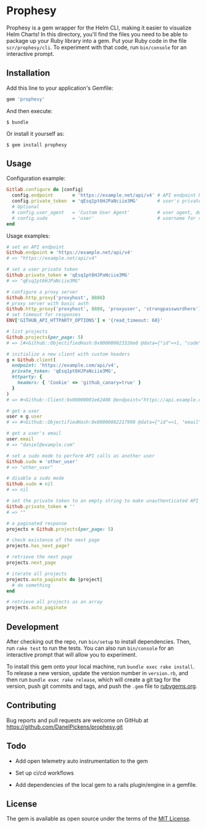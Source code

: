 # Prophesy

Prophesy is a gem wrapper for the Helm CLI, making it easier to visualize Helm Charts! In this directory, you'll find the files you need to be able to package up your Ruby library into a gem. Put your Ruby code in the file `scr/prophesy/cli`. To experiment with that code, run `bin/console` for an interactive prompt.


## Installation

Add this line to your application's Gemfile:

```ruby
gem 'prophesy'
```

And then execute:

    $ bundle

Or install it yourself as:

    $ gem install prophesy

## Usage

Configuration example:

```ruby
Gitlab.configure do |config|
  config.endpoint       = 'https://example.net/api/v4' # API endpoint URL, default: ENV['GITHUB_API_ENDPOINT'] and falls back to ENV['CI_API_V4_URL']
  config.private_token  = 'qEsq1pt6HJPaNciie3MG'       # user's private token or OAuth2 access token, default: ENV['GITHUB_API_PRIVATE_TOKEN']
  # Optional
  # config.user_agent   = 'Custom User Agent'          # user agent, default: 'GitHUB Ruby Gem [version]'
  # config.sudo         = 'user'                       # username for sudo mode, default: nil
end
```


Usage examples:

```ruby
# set an API endpoint
Github.endpoint = 'https://example.net/api/v4'
# => "https://example.net/api/v4"

# set a user private token
Github.private_token = 'qEsq1pt6HJPaNciie3MG'
# => "qEsq1pt6HJPaNciie3MG"

# configure a proxy server
Github.http_proxy('proxyhost', 8888)
# proxy server with basic auth
Github.http_proxy('proxyhost', 8888, 'proxyuser', 'strongpasswordhere')
# set timeout for responses
ENV['GITHUB_API_HTTPARTY_OPTIONS'] = '{read_timeout: 60}'

# list projects
Github.projects(per_page: 5)
# => [#<Github::ObjectifiedHash:0x000000023326e0 @data={"id"=>1, "code"=>"brute", "name"=>"Brute", "description"=>nil, "path"=>"brute", "default_branch"=>nil, "owner"=>#<Github::ObjectifiedHash:0x00000002331600 @data={"id"=>1, "email"=>"daniel@example.com", "name"=>"Daniel Smith", "blocked"=>false, "created_at"=>"2012-09-17T09:41:56Z"}>, "private"=>true, "issues_enabled"=>true, "merge_requests_enabled"=>true, "wall_enabled"=>true, "wiki_enabled"=>true, "created_at"=>"2012-09-17T09:41:56Z"}>, #<Github::ObjectifiedHash:0x000000023450d8 @data={"id"=>2, "code"=>"mozart", "name"=>"Mozart", "description"=>nil, "path"=>"mozart", "default_branch"=>nil, "owner"=>#<Github::ObjectifiedHash:0x00000002344ca0 @data={"id"=>1, "email"=>"daniel@example.com", "name"=>"Daniel Smith", "blocked"=>false, "created_at"=>"2012-09-17T09:41:56Z"}>, "private"=>true, "issues_enabled"=>true, "merge_requests_enabled"=>true, "wall_enabled"=>true, "wiki_enabled"=>true, "created_at"=>"2012-09-17T09:41:57Z"}>, #<Github::ObjectifiedHash:0x00000002344958 @data={"id"=>3, "code"=>"github", "name"=>"Github", "description"=>nil, "path"=>"gitlab", "default_branch"=>nil, "owner"=>#<Github::ObjectifiedHash:0x000000023447a0 @data={"id"=>1, "email"=>"daniel@example.com", "name"=>"Daniel Smith", "blocked"=>false, "created_at"=>"2012-09-17T09:41:56Z"}>, "private"=>true, "issues_enabled"=>true, "merge_requests_enabled"=>true, "wall_enabled"=>true, "wiki_enabled"=>true, "created_at"=>"2012-09-17T09:41:58Z"}>]

# initialize a new client with custom headers
g = Github.client(
  endpoint: 'https://example.com/api/v4',
  private_token: 'qEsq1pt6HJPaNciie3MG',
  httparty: {
    headers: { 'Cookie' => 'github_canary=true' }
  }
)
# => #<Github::Client:0x00000001e62408 @endpoint="https://api.example.com", @private_token="qEsq1pt6HJPaNciie3MG", @user_agent="Github Ruby Gem 2.0.0">

# get a user
user = g.user
# => #<Github::ObjectifiedHash:0x00000002217990 @data={"id"=>1, "email"=>"Daniel@example.com", "name"=>"Daniel Smith", "bio"=>nil, "skype"=>"", "linkedin"=>"", "twitter"=>"daniel", "dark_scheme"=>false, "theme_id"=>1, "blocked"=>false, "created_at"=>"2012-09-17T09:41:56Z"}>

# get a user's email
user.email
# => "daniel@example.com"

# set a sudo mode to perform API calls as another user
Github.sudo = 'other_user'
# => "other_user"

# disable a sudo mode
Github.sudo = nil
# => nil

# set the private token to an empty string to make unauthenticated API requests
Github.private_token = ''
# => ""

# a paginated response
projects = Github.projects(per_page: 5)

# check existence of the next page
projects.has_next_page?

# retrieve the next page
projects.next_page

# iterate all projects
projects.auto_paginate do |project|
  # do something
end

# retrieve all projects as an array
projects.auto_paginate
```


## Development

After checking out the repo, run `bin/setup` to install dependencies. Then, run `rake test` to run the tests. You can also run `bin/console` for an interactive prompt that will allow you to experiment.

To install this gem onto your local machine, run `bundle exec rake install`. To release a new version, update the version number in `version.rb`, and then run `bundle exec rake release`, which will create a git tag for the version, push git commits and tags, and push the `.gem` file to [rubygems.org](https://rubygems.org).

## Contributing

Bug reports and pull requests are welcome on GitHub at https://github.com/DanelPickens/prophesy.git

## Todo

- Add open telemetry auto instrumentation to the gem

- Set up ci/cd workflows

- Add dependencies of the local gem to a rails plugin/engine in a gemfile.

## License

The gem is available as open source under the terms of the [MIT License](http://opensource.org/licenses/MIT).
